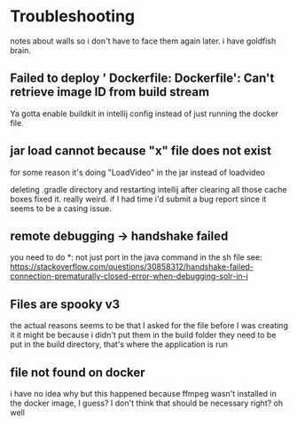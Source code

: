 # Troubleshooting
notes about walls so i don't have to face them 
again later. i have goldfish brain. 
## Failed to deploy '<unknown> Dockerfile: Dockerfile': Can't retrieve image ID from build stream
Ya gotta enable buildkit in intellij config instead of just running the docker file.

## jar load cannot because "x" file does not exist

for some reason it's doing "LoadVideo" in the jar instead of loadvideo

deleting .gradle directory and restarting intellij after
clearing all those cache boxes fixed it. really weird.
if I had time i'd submit a bug report since it seems
to be a casing issue.

## remote debugging -> handshake failed

you need to do *:<port> not just port in the java command 
in the sh file
see: https://stackoverflow.com/questions/30858312/handshake-failed-connection-prematurally-closed-error-when-debugging-solr-in-i

## Files are spooky v3
the actual reasons seems to be that I asked
for the file before I was creating it
it might be because i didn't put them in the build folder
they need to be put in the build directory, that's where
the application is run

## file not found on docker

i have no idea why but this happened because
ffmpeg wasn't installed in the docker image, I guess?
I don't think that should be necessary right?
oh well